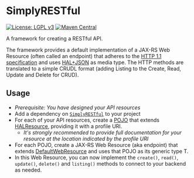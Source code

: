 # SimplyRESTful
[![License: LGPL v3](https://img.shields.io/badge/License-LGPL%20v3-blue.svg?style=plastic)](https://www.gnu.org/licenses/lgpl-3.0)
[![Maven Central](https://maven-badges.herokuapp.com/maven-central/com.github.arucard21.simplyrestful/SimplyRESTful/badge.svg?style=plastic)](https://maven-badges.herokuapp.com/maven-central/com.github.arucard21.simplyrestful/SimplyRESTful)

A framework for creating a RESTful API.

The framework provides a default implementation of a JAX-RS Web Resource (often called an endpoint) that adheres to the [HTTP 1.1 specification](https://tools.ietf.org/html/rfc7231) and uses [HAL+JSON](https://tools.ietf.org/html/draft-kelly-json-hal-08) as media type. The HTTP methods are translated to a simple CRUDL format (adding Listing to the Create, Read, Update and Delete for CRUD).

## Usage
* *Prerequisite: You have designed your API resources*  
* Add a dependency on [`SimplyRESTful`](https://search.maven.org/artifact/com.github.arucard21.simplyrestful/SimplyRESTful/) to your project
* For each of your API resources, create a [POJO](https://en.wikipedia.org/wiki/Plain_old_Java_object) that extends [HALResource](/SimplyRESTful-resources/src/main/java/simplyrestful/api/framework/resources/HALResource.java), providing it with a profile URI.
    * *It's strongly recommended to provide full documentation for your resource at the location indicated by the profile URI*
* For each POJO, create a JAX-RS Web Resource (aka endpoint) that extends [DefaultWebResource](src/main/java/simplyrestful/api/framework/core/DefaultWebResource.java) and uses that POJO as its generic type T.
* In this Web Resource, you can now implement the `create()`, `read()`, `update()`, `delete()` and `listing()` methods to connect to your backend as needed.
